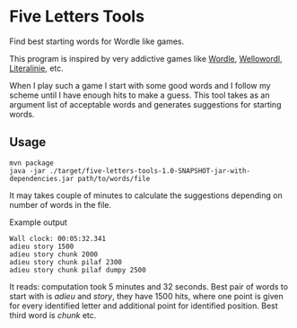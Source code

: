 # Five Letters Tools

Find best starting words for Wordle like games.

This program is inspired by very addictive games like 
[Wordle](https://www.powerlanguage.co.uk/wordle/), [Wellowordl](https://hellowordl.net/), [Literalinie](https://literalnie.fun/), etc. 

When I play such a game I start with some good words and I follow my scheme until I have enough hits to make a guess. This tool takes as an argument list of 
acceptable words and generates suggestions for starting words. 

## Usage

```
mvn package
java -jar ./target/five-letters-tools-1.0-SNAPSHOT-jar-with-dependencies.jar path/to/words/file
```
It may takes couple of minutes to calculate the suggestions depending on number of words in the file.

Example output
```
Wall clock: 00:05:32.341
adieu story 1500
adieu story chunk 2000
adieu story chunk pilaf 2300
adieu story chunk pilaf dumpy 2500
```

It reads: computation took 5 minutes and 32 seconds. Best pair of words to start with is _adieu_ and _story_, they have 1500 hits, where one point is given for every identified letter and additional point for identified position. Best third word is _chunk_ etc.
